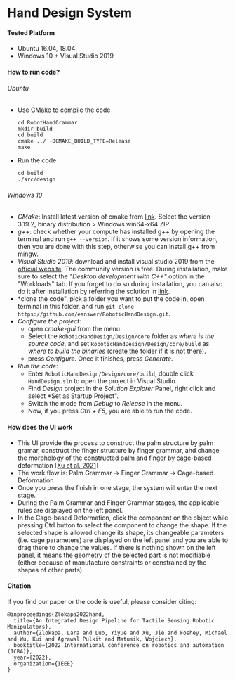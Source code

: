 # Hand Design System

#### Tested Platform

- Ubuntu 16.04, 18.04
- Windows 10 + Visual Studio 2019


#### How to run code?

###### Ubuntu
- Use CMake to compile the code
  ```
  cd RobotHandGrammar
  mkdir build
  cd build
  cmake ../ -DCMAKE_BUILD_TYPE=Release
  make
  ```
- Run the code
  ```
  cd build
  ./src/design
  ```
###### Windows 10

- *CMake*: Install latest version of cmake from [link](https://cmake.org/download/). Select the version 3.19.2, binary distribution  > Windows win64-x64 ZIP
- *g++*: check whether your compute has installed g++ by opening the terminal and run `g++ --version`. If it shows some version information, then you are done with this step, otherwise you can install g++ from [mingw](https://sourceforge.net/projects/mingw-w64).
- *Visual Studio 2019*: download and install visual studio 2019 from the [official website](https://visualstudio.microsoft.com/zh-hans/downloads/). The community version is free. During installation, make sure to select the *"Desktop development with C++"* option in the "Workloads" tab. If you forget to do so during installation, you can also do it after installation by referring the solution in [link](https://stackoverflow.com/questions/51668676/cmake-visual-studio-15-2017-could-not-find-any-instance-of-visual-studio).
- *clone the code", pick a folder you want to put the code in, open terminal in this folder, and run `git clone https://github.com/eanswer/RoboticHandDesign.git`. 
- *Configure the project*: 
  - open *cmake-gui* from the menu. 
  - Select the `RoboticHandDesign/Design/core` folder as *where is the source code*, and set  `RoboticHandDesign/Design/core/build` as *where to build the binaries* (create the folder if it is not there).
  - press *Configure*. Once it finishes, press *Generate*.
- *Run the code*:
  - Enter `RoboticHandDesign/Design/core/build`, double click `HandDesign.sln` to open the project in Visual Studio.
  - Find *Design* project in the *Solution Explorer* Panel, right click and select *Set as Startup Project".
  - Switch the mode from *Debug* to *Release* in the menu.
  - Now, if you press *Ctrl + F5*, you are able to run the code.

#### How does the UI work
- This UI provide the process to construct the palm structure by palm gramar, construct the finger structure by finger grammar, and change the morphology of the constructed palm and finger by cage-based deformation [[Xu et al. 2021]](http://diffhand.csail.mit.edu/)
- The work flow is: Palm Grammar -> Finger Grammar -> Cage-based Deformation
- Once you press the finish in one stage, the system will enter the next stage.
- During the Palm Grammar and Finger Grammar stages, the applicable rules are displayed on the left panel.
- In the Cage-based Deformation, click the component on the object while pressing Ctrl button to select the component to change the shape. If the selected shape is allowed change its shape, its changeable parameters (i.e. cage parameters) are displayed on the left panel and you are able to drag there to change the values. If there is nothing shown on the left panel, it means the geometry of the selected part is not modifiable (either because of manufacture constraints or constrained by the shapes of other parts).

#### Citation

If you find our paper or the code is useful, please consider citing:
```
@inproceedings{Zlokapa2022hand,
  title={An Integrated Design Pipeline for Tactile Sensing Robotic Manipulators},
  author={Zlokapa, Lara and Luo, Yiyue and Xu, Jie and Foshey, Michael and Wu, Kui and Agrawal Pulkit and Matusik, Wojciech},
  booktitle={2022 International conference on robotics and automation (ICRA)},
  year={2022},
  organization={IEEE}
}

```
